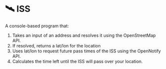 # 🛰 ISS

A console-based program that:

1. Takes an input of an address and resolves it using the OpenStreetMap API.  
2. If resolved, returns a lat/lon for the location
3. Uses lat/lon to request future pass times of the ISS using the OpenNotify API.  
4. Calculates the time left until the ISS will pass over your location. 
